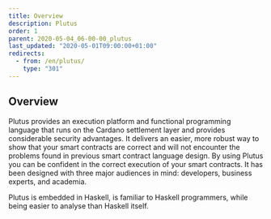 ```yaml
---
title: Overview
description: Plutus
order: 1
parent: 2020-05-04_06-00-00_plutus
last_updated: "2020-05-01T09:00:00+01:00"
redirects:
  - from: /en/plutus/
    type: "301"
---
```

## Overview

Plutus provides an execution platform and functional programming language that runs on the Cardano settlement layer and provides considerable security advantages. It delivers an easier, more robust way to show that your smart contracts are correct and will not encounter the problems found in previous smart contract language design. By using Plutus you can be confident in the correct execution of your smart contracts. It has been designed with three major audiences in mind: developers, business experts, and academia.

Plutus is embedded in Haskell, is familiar to Haskell programmers, while being easier to analyse than Haskell itself. 
